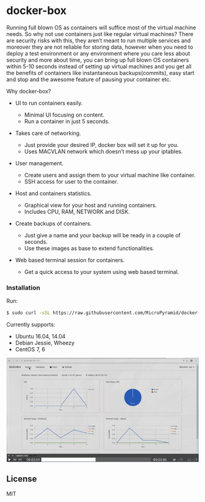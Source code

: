 # docker-box

Running full blown OS as containers will suffice most of the virtual machine needs. So why not use containers just like regular virtual machines? There are security risks with this, they aren’t meant to run multiple services and moreover they are not reliable for storing data, however when you need to deploy a test environment or any environment where you care less about security and more about time, you can bring up full blown OS containers within 5-10 seconds instead of setting up virtual machines and you get all the benefits of containers like instantaneous backups(commits), easy start and stop and the awesome feature of pausing your container etc.

Why docker-box?
  - UI to run containers easily.
    - Minimal UI focusing on content.
    - Run a container in just 5 seconds.

  - Takes care of networking.
    - Just provide your desired IP, docker box will set it up for you.
    - Uses MACVLAN network which doesn’t mess up your iptables.<Paste>
  - User management.
    - Create users and assign them to your virtual machine like container.
	- SSH access for user to the container.
  - Host and containers statistics.
    - Graphical view for your host and running containers.
	- Includes CPU, RAM, NETWORK and DISK.
  - Create backups of containers.
    - Just give a name and your backup will be ready in a couple of seconds.
	- Use these images as base to extend functionalities.
  - Web based terminal session for containers.
    - Get a quick access to your system using web based terminal.

### Installation
Run:
```sh
$ sudo curl -sSL https://raw.githubusercontent.com/MicroPyramid/docker-box/master/install.sh | bash
```

Currently supports:
   - Ubuntu 16.04, 14.04
   - Debian Jessie, Wheezy
   - CentOS 7, 6

[![Everything Is AWESOME](static/images/dbox1.png)](https://www.youtube.com/watch?v=7tKSz5OkrA0 "DockerBox")

License
----

MIT
